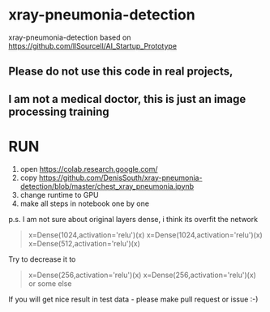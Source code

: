 # xray-pneumonia-detection
xray-pneumonia-detection based on  https://github.com/llSourcell/AI_Startup_Prototype

## Please do not use this code in real projects, 
## I am not a medical doctor, this is just an image processing training

# RUN
1. open https://colab.research.google.com/
2. copy https://github.com/DenisSouth/xray-pneumonia-detection/blob/master/chest_xray_pneumonia.ipynb
3. change  runtime to GPU
4. make all steps in notebook one by one 

p.s.
I am not sure about original layers dense, i think its overfit the network
> x=Dense(1024,activation='relu')(x) 
> x=Dense(1024,activation='relu')(x) 
> x=Dense(512,activation='relu')(x)

Try to decrease it to 
> x=Dense(256,activation='relu')(x) 
> x=Dense(256,activation='relu')(x)
or some else

If you will get nice result in test data - please make pull request or issue :-)
